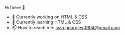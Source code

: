  Hi there 👋

- 🔭 Currently working on HTML & CSS
- 🌱 Currently learning HTML & CSS
- 📫 How to reach me: ivan.georgiev0904@gmail.com
